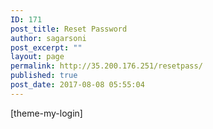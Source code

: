 ```yaml
---
ID: 171
post_title: Reset Password
author: sagarsoni
post_excerpt: ""
layout: page
permalink: http://35.200.176.251/resetpass/
published: true
post_date: 2017-08-08 05:55:04
---
```

[theme-my-login]